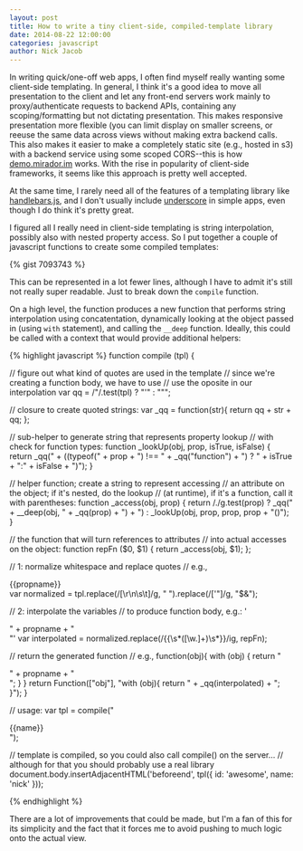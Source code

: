 ```yaml
---
layout: post
title: How to write a tiny client-side, compiled-template library
date: 2014-08-22 12:00:00
categories: javascript
author: Nick Jacob
---
```


In writing quick/one-off web apps, I often find myself really wanting some client-side templating. In general, I think it's a good idea to move all presentation to the client and let any front-end servers work mainly to proxy/authenticate requests to backend APIs, containing any scoping/formatting but not dictating presentation. This makes responsive presentation more flexible (you can limit display on smaller screens, or reeuse the same data across views without making extra backend calls. This also makes it easier to make a completely static site (e.g., hosted in s3) with a backend service using some scoped CORS--this is how [demo.mirador.im](http://demo.mirador.im) works. With the rise in popularity of client-side frameworks, it seems like this approach is pretty well accepted.

At the same time, I rarely need all of the features of a templating library like [handlebars.js](http://handlebarsjs.com), and I don't usually include [underscore](http://underscorejs.org) in simple apps, even though I do think it's pretty great.

I figured all I really need in client-side templating is string interpolation, possibly also with nested property access. So I put together a couple of javascript functions to create some compiled templates:

{% gist 7093743 %}

This can be represented in a lot fewer lines, although I have to admit it's still not really super readable. Just to break down the `compile` function.

On a high level, the function produces a new function that performs string interpolation using concatentation, dynamically looking at the object passed in (using `with` statement), and calling the `__deep` function. Ideally, this could be called with a context that would provide additional helpers:

{% highlight javascript %}
function compile (tpl) {

  // figure out what kind of quotes are used in the template
  // since we're creating a function body, we have to use
  // use the oposite in our interpolation
  var qq = /"/.test(tpl) ? "\'" : "\"";

  // closure to create quoted strings:
  var _qq = function(str){ return qq + str + qq; };

  // sub-helper to generate string that represents property lookup
  // with check for function types:
  function _lookUp(obj, prop, isTrue, isFalse) {
    return _qq(" + ((typeof(" + prop + ") !== " + _qq("function") + ") ? "
      + isTrue + ":" + isFalse + ")");
  }

  // helper function; create a string to represent accessing 
  // an attribute on the object; if it's nested, do the lookup
  // (at runtime), if it's a function, call it with parentheses:
  function _access(obj, prop) {
    return /\./g.test(prop)
      ? _qq(" + __deep(obj, " + _qq(prop) + ") + ")
      : _lookUp(obj, prop, prop, prop + "()");
  }

  // the function that will turn references to attributes
  // into actual accesses on the object:
  function repFn ($0, $1) {
      return _access(obj, $1);
  };

  // 1: normalize whitespace and replace quotes
  // e.g., <div>{{propname}}</div>
  var normalized = tpl.replace(/[\r\n\s\t]/g, " ").replace(/['"]/g, "\$&");

  // 2: interpolate the variables
  // to produce function body, e.g.: '<div>" + propname + "</div>"'
  var interpolated = normalized.replace(/{{\s*([\w\.]+)\s*}}/ig, repFn);

  // return the generated function
  // e.g., function(obj){ with (obj) { return "<div>" + propname + "</div>"; } }
  return Function(["obj"], "with (obj){ return " + _qq(interpolated) + "; }");
}

// usage:
var tpl = compile("<div id='\{\{id\}\}'><span class='name'>\{\{name\}\}</span></div>");

// template is compiled, so you could also call compile() on the server...
// although for that you should probably use a real library
document.body.insertAdjacentHTML('beforeend', tpl({ id: 'awesome', name: 'nick' }));

{% endhighlight %}

There are a lot of improvements that could be made, but I'm a fan of this for its simplicity and the fact that it forces me to avoid pushing to much logic onto the actual view.
